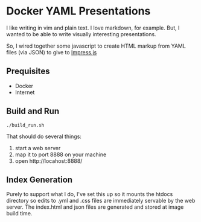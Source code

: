 Docker YAML Presentations
=========================

I like writing in vim and plain text.  I love markdown, for example.
But, I wanted to be able to write visually interesting presentations.

So, I wired together some javascript to create HTML markup from YAML files (via JSON) to give to [Impress.js](https://github.com/impress/impress.js/blob/master/index.html)

Prequisites
-----------

- Docker
- Internet

Build and Run
-------------

    ./build_run.sh

That should do several things:

1. start a web server 
2. map it to port 8888 on your machine
3. open http://locahost:8888/

Index Generation
----------------

Purely to support what I do, I've set this up so it mounts the htdocs directory so edits to .yml and .css files are immediately servable by the web server.
The index.html and json files are generated and stored at image build time.
